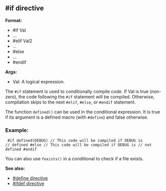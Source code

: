 ## #if directive

**Format:**
+   #if Val
+   \...
+   #elif Val2
+   \...
+   #else
+   \...
+   #endif
<!-- -->
**Args:**
+   Val: A logical expression.


The `#if` statement is used to conditionally compile code. If
Val is true (non-zero), the code following the `#if` statement will be
compiled. Otherwise, compilation skips to the next `#elif`, `#else`, or
`#endif` statement. 

The function `defined()` can be used in the
conditional expression. It is true if its argument is a defined macro
(with `#define`) and false otherwise.
### Example:

```
 #if defined(DEBUG) // This code will be compiled if DEBUG is
// defined #else // This code will be compiled if DEBUG is // not
defined #endif 
```
 

You can also use `fexists()` in a
conditional to check if a file exists.

**See also:**
+   [#define directive](/ref/DM/preprocessor/define.md) 
+   [#ifdef directive](/ref/DM/preprocessor/ifdef.md) <!-- -->